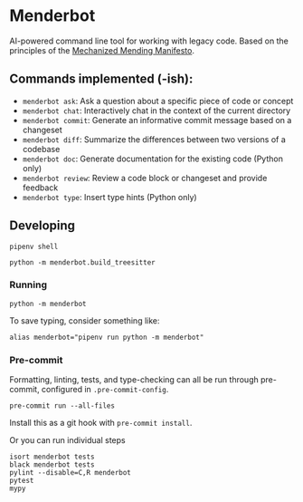 # Menderbot
AI-powered command line tool for working with legacy code. Based on the principles of the [Mechanized Mending Manifesto](https://mender.ai/docs/intro).

## Commands implemented (-ish):

* `menderbot ask`: Ask a question about a specific piece of code or concept
* `menderbot chat`: Interactively chat in the context of the current directory
* `menderbot commit`: Generate an informative commit message based on a changeset
* `menderbot diff`: Summarize the differences between two versions of a codebase
* `menderbot doc`: Generate documentation for the existing code (Python only)
* `menderbot review`: Review a code block or changeset and provide feedback
* `menderbot type`: Insert type hints (Python only)


## Developing

```
pipenv shell

python -m menderbot.build_treesitter
```
### Running
```
python -m menderbot
```

To save typing, consider something like:
```
alias menderbot="pipenv run python -m menderbot"
```
### Pre-commit

Formatting, linting, tests, and type-checking can all be run through pre-commit, configured in `.pre-commit-config`.

```
pre-commit run --all-files
```

Install this as a git hook with `pre-commit install`.

Or you can run individual steps

```
isort menderbot tests
black menderbot tests
pylint --disable=C,R menderbot
pytest
mypy
```